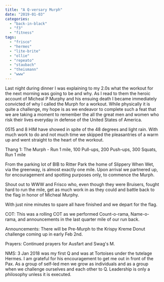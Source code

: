```yaml
---
title: "A Q-versary Murph"
date: "2019-01-03"
categories: 
  - "back-in-black"
  - "f3"
  - "fitness"
tags: 
  - "frisco"
  - "hermes"
  - "lite-brite"
  - "ollie"
  - "repeato"
  - "staubach"
  - "theismann"
  - "www"
---
```


Last night during dinner I was explaining to my 2.0s what the workout for the next morning was going to be and why. As I read to them the heroic account of Micheal P Murphy and his ensuing death I became immediately convicted of why I called the Murph for a workout. While physically it is quite a challenge, my hope is as we endeavor to complete such a feat that we are taking a moment to remember the all the great men and women who risk their lives everyday in defense of the United States of America.

0515 and 8 HIM have showed in spite of the 48 degrees and light rain. With much work to do and not much time we skipped the pleasantries of a warm up and went straight to the heart of the workout.

Thang 1: The Murph - Run 1 mile, 100 Pull-ups, 200 Push-ups, 300 Squats, Run 1 mile

From the parking lot of BIB to Ritter Park the home of Slippery When Wet, via the greenway, is almost exactly one mile. Upon arrival we partnered up, for encouragement and spotting purposes only, to commence the Murph.

Shout out to WWW and Frisco who, even though they were Bruisers, fought hard to run the mile, get as much work in as they could and battle back to the flag in honor of Micheal Murphy.

With just nine minutes to spare all have finished and we depart for the flag.

COT: This was a rolling COT as we performed Count-o-rama, Name-o-rama, and announcements in the last quarter mile of our run back.

Announcements: There will be Pre-Murph to the Krispy Kreme Donut challenge coming up in early Feb 2nd.

Prayers: Continued prayers for Ausfart and Swag's M.

NMS: 3 Jan 2018 was my first Q and was at Tortoises under the tutelage Hermes. I am grateful for his encouragement to get me out in front of the Pax. As a group of self-led men we grow as individuals and as a group when we challenge ourselves and each other to Q. Leadership is only a philosophy unless it is executed.
